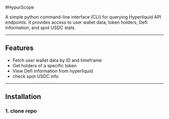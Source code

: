 #HypurScope

A simple python command-line interface (CLI) for querying Hyperliquid API endpoints. It provides access to user wallet data, token holders, Defi information, and spot USDC stats.

---

## Features
- Fetch user wallet data by ID and timeframe
- Get holders of a specific token
- View Defi information from hyperliquid
- check spot USDC info

---

## Installation


### 1. clone repo
